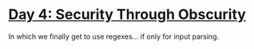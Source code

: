 # [Day 4: Security Through Obscurity][day4]

[day4]: https://adventofcode.com/2016/day/4

In which we finally get to use regexes... if only for input parsing.

